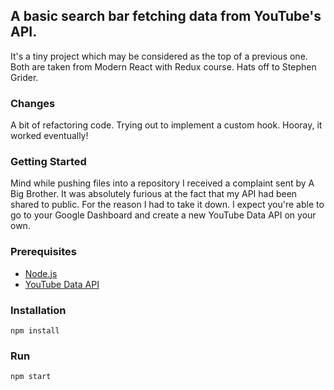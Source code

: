 ## A basic search bar fetching data from YouTube's API.
It's a tiny project which may be considered as the top of a previous one. 
Both are taken from Modern React with Redux course. Hats off to Stephen 
Grider.

### Changes
A bit of refactoring code. Trying out to implement a custom hook. Hooray, it 
worked eventually!

### Getting Started
Mind while pushing files into a repository I received a complaint sent by A Big 
Brother. It was absolutely furious at the fact that my API had 
been shared to public. For the reason I had to take it down. I expect you're 
able to go to your Google Dashboard and create a new YouTube Data API on your own.

### Prerequisites
* [Node.js](https://nodejs.org/en/)
* [YouTube Data API](https://console.developers.google.com/apis/credentials)

### Installation
```
npm install
```
### Run
```
npm start
```

